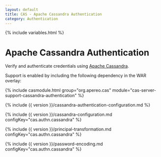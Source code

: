 ```yaml
---
layout: default
title: CAS - Apache Cassandra Authentication
category: Authentication
---
```

{% include variables.html %}


# Apache Cassandra Authentication

Verify and authenticate credentials using [Apache Cassandra](http://cassandra.apache.org/).

Support is enabled by including the following dependency in the WAR overlay:

{% include casmodule.html group="org.apereo.cas" module="cas-server-support-cassandra-authentication" %}

{% include {{ version }}/cassandra-authentication-configuration.md %}

{% include {{ version }}/cassandra-configuration.md configKey="cas.authn.cassandra" %}

{% include {{ version }}/principal-transformation.md configKey="cas.authn.cassandra" %}

{% include {{ version }}/password-encoding.md configKey="cas.authn.cassandra" %}

